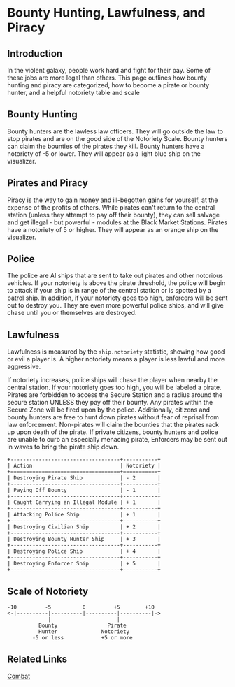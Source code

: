 # Bounty Hunting, Lawfulness, and Piracy

## Introduction

In the violent galaxy, people work hard and fight for their pay. Some of these jobs are more legal than others. 
This page outlines how bounty hunting and piracy are categorized, how to become a pirate or bounty hunter, and a helpful notoriety table and scale

## Bounty Hunting

Bounty hunters are the lawless law officers. They will go outside the law to stop pirates and are on the good side of the Notoriety Scale.
Bounty hunters can claim the bounties of the pirates they kill.
Bounty hunters have a notoriety of -5 or lower. They will appear as a light blue ship on the visualizer.

## Pirates and Piracy

Piracy is the way to gain money and ill-begotten gains for yourself, at the expense of the profits of others. 
While pirates can't return to the central station (unless they attempt to pay off their bounty),
they can sell salvage and get illegal - but powerful - modules at the Black Market Stations.
Pirates have a notoriety of 5 or higher. They will appear as an orange ship on the visualizer.

## Police

The police are AI ships that are sent to take out pirates and other notorious vehicles.
If your notoriety is above the pirate threshold, the police will begin to attack if your ship is in range of the central station or is spotted by a patrol ship.
In addition, if your notoriety goes too high, enforcers will be sent out to destroy you. They are even more powerful police ships, and will give chase until you or themselves are destroyed.
  
## Lawfulness

Lawfulness is measured by the `ship.notoriety` statistic, showing how good or evil a player is. A higher notoriety means a player is less lawful and more aggressive.

If notoriety increases, police ships will chase the player when nearby the central station.
If your notoriety goes too high, you will be labeled a pirate.
Pirates are forbidden to access the Secure Station and a radius around the secure station UNLESS they pay off their bounty.
Any pirates within the Secure Zone will be fired upon by the police.
Additionally, citizens and bounty hunters are free to hunt down pirates without fear of reprisal from law enforcement.
Non-pirates will claim the bounties that the pirates rack up upon death of the pirate.
If private citizens, bounty hunters and police are unable to curb an especially menacing pirate, Enforcers may be sent out in waves to bring the pirate ship down.


```
+-----------------------------------+-----------+
| Action                            | Notoriety |
+===================================+===========+
| Destroying Pirate Ship            | - 2       |
+-----------------------------------+-----------+
| Paying Off Bounty                 | - 1       |
+-----------------------------------+-----------+
| Caught Carrying an Illegal Module | + 1       |
+-----------------------------------+-----------+
| Attacking Police Ship             | + 1       | 
+-----------------------------------+-----------+
| Destroying Civilian Ship          | + 2       | 
+-----------------------------------+-----------+
| Destroying Bounty Hunter Ship     | + 3       | 
+-----------------------------------+-----------+
| Destroying Police Ship            | + 4       |
+-----------------------------------+-----------+
| Destroying Enforcer Ship          | + 5       |
+-----------------------------------+-----------+
```

## Scale of Notoriety

```
-10         -5          0         +5        +10
<-|----------|----------|----------|----------|->
             |                     |
          Bounty                Pirate   
          Hunter              Notoriety
        -5 or less            +5 or more
```



## Related Links

[Combat](combat.html)
